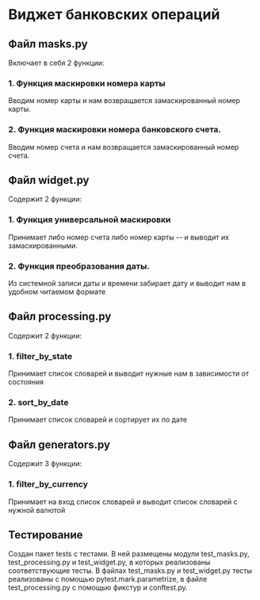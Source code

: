 # Виджет банковских операций

## Файл masks.py
Включает в себя 2 функции:
### 1. Функция маскировки номера карты
Вводим номер карты и нам возвращается замаскированный номер карты.
### 2. Функция маскировки номера банковского счета.
Вводим номер счета и нам возвращается замаскированный номер счета.


## Файл widget.py
Содержит 2 функции:
### 1. Функция универсальной маскировки
Принимает либо номер счета
либо номер карты -- и выводит их замаскированными.
### 2. Функция преобразования даты.
Из системной записи даты и времени забирает дату и выводит нам в
удобном читаемом формате

## Файл processing.py
Содержит 2 функции:
### 1. filter_by_state
Принимает список словарей и выводит
нужные нам в зависимости от состояния
### 2. sort_by_date
Принимает список словарей и сортирует их по дате

## Файл generators.py
Содержит 3 функции:
### 1. filter_by_currency
Принимает на вход список словарей и выводит список словарей
с нужной валютой

## Тестирование
Создан пакет tests  с тестами.
В ней размещены модули test_masks.py,
test_processing.py и test_widget.py, в которых реализованы 
соответствующие тесты.
В файлах test_masks.py и test_widget.py тесты реализованы с помощью 
pytest.mark.parametrize,  в файле test_processing.py с помощью
фикстур и conftest.py.

